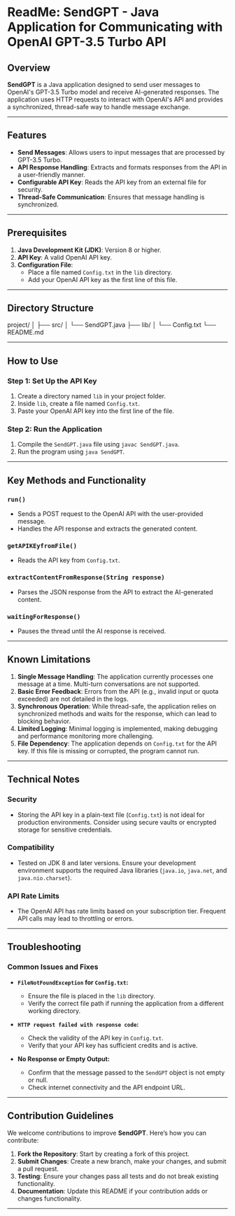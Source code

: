 # ReadMe: SendGPT - Java Application for Communicating with OpenAI GPT-3.5 Turbo API

## Overview

**SendGPT** is a Java application designed to send user messages to OpenAI's GPT-3.5 Turbo model and receive AI-generated responses. The application uses HTTP requests to interact with OpenAI's API and provides a synchronized, thread-safe way to handle message exchange.

---

## Features

- **Send Messages**: Allows users to input messages that are processed by GPT-3.5 Turbo.
- **API Response Handling**: Extracts and formats responses from the API in a user-friendly manner.
- **Configurable API Key**: Reads the API key from an external file for security.
- **Thread-Safe Communication**: Ensures that message handling is synchronized.

---

## Prerequisites

1. **Java Development Kit (JDK)**: Version 8 or higher.
2. **API Key**: A valid OpenAI API key.
3. **Configuration File**:
   - Place a file named `Config.txt` in the `lib` directory.
   - Add your OpenAI API key as the first line of this file.

---

## Directory Structure

project/ │ ├── src/ │ └── SendGPT.java ├── lib/ │ └── Config.txt └── README.md

---

## How to Use

### Step 1: Set Up the API Key
1. Create a directory named `lib` in your project folder.
2. Inside `lib`, create a file named `Config.txt`.
3. Paste your OpenAI API key into the first line of the file.

### Step 2: Run the Application
1. Compile the `SendGPT.java` file using `javac SendGPT.java`.
2. Run the program using `java SendGPT`.

---

## Key Methods and Functionality

### `run()`
- Sends a POST request to the OpenAI API with the user-provided message.
- Handles the API response and extracts the generated content.

### `getAPIKEyfromFile()`
- Reads the API key from `Config.txt`.

### `extractContentFromResponse(String response)`
- Parses the JSON response from the API to extract the AI-generated content.

### `waitingForResponse()`
- Pauses the thread until the AI response is received.

---

## Known Limitations

1. **Single Message Handling**: The application currently processes one message at a time. Multi-turn conversations are not supported.
2. **Basic Error Feedback**: Errors from the API (e.g., invalid input or quota exceeded) are not detailed in the logs.
3. **Synchronous Operation**: While thread-safe, the application relies on synchronized methods and waits for the response, which can lead to blocking behavior.
4. **Limited Logging**: Minimal logging is implemented, making debugging and performance monitoring more challenging.
5. **File Dependency**: The application depends on `Config.txt` for the API key. If this file is missing or corrupted, the program cannot run.

---

## Technical Notes

### Security
- Storing the API key in a plain-text file (`Config.txt`) is not ideal for production environments. Consider using secure vaults or encrypted storage for sensitive credentials.

### Compatibility
- Tested on JDK 8 and later versions. Ensure your development environment supports the required Java libraries (`java.io`, `java.net`, and `java.nio.charset`).

### API Rate Limits
- The OpenAI API has rate limits based on your subscription tier. Frequent API calls may lead to throttling or errors.

---

## Troubleshooting

### Common Issues and Fixes

- **`FileNotFoundException` for `Config.txt`:**
  - Ensure the file is placed in the `lib` directory.
  - Verify the correct file path if running the application from a different working directory.

- **`HTTP request failed with response code`:**
  - Check the validity of the API key in `Config.txt`.
  - Verify that your API key has sufficient credits and is active.

- **No Response or Empty Output:**
  - Confirm that the message passed to the `SendGPT` object is not empty or null.
  - Check internet connectivity and the API endpoint URL.

---

## Contribution Guidelines

We welcome contributions to improve **SendGPT**. Here’s how you can contribute:

1. **Fork the Repository**: Start by creating a fork of this project.
2. **Submit Changes**: Create a new branch, make your changes, and submit a pull request.
3. **Testing**: Ensure your changes pass all tests and do not break existing functionality.
4. **Documentation**: Update this README if your contribution adds or changes functionality.

---
